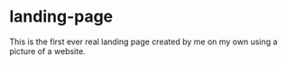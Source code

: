 # landing-page
This is the first ever real landing page created by me on my own using a picture of a website. 
